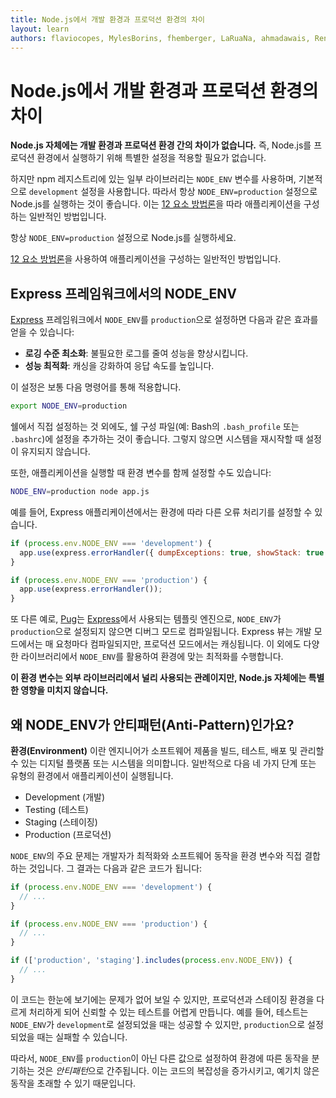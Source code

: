 ```yaml
---
title: Node.js에서 개발 환경과 프로덕션 환경의 차이
layout: learn
authors: flaviocopes, MylesBorins, fhemberger, LaRuaNa, ahmadawais, RenanTKN, mcollina
---
```


# Node.js에서 개발 환경과 프로덕션 환경의 차이

**Node.js 자체에는 개발 환경과 프로덕션 환경 간의 차이가 없습니다.** 즉, Node.js를 프로덕션 환경에서 실행하기 위해 특별한 설정을 적용할 필요가 없습니다.

하지만 npm 레지스트리에 있는 일부 라이브러리는 `NODE_ENV` 변수를 사용하며, 기본적으로 `development` 설정을 사용합니다. 따라서 항상 `NODE_ENV=production` 설정으로 Node.js를 실행하는 것이 좋습니다. 이는 [12 요소 방법론](https://12factor.net/)을 따라 애플리케이션을 구성하는 일반적인 방법입니다.

항상 `NODE_ENV=production` 설정으로 Node.js를 실행하세요.

[12 요소 방법론](https://12factor.net/)을 사용하여 애플리케이션을 구성하는 일반적인 방법입니다.

## Express 프레임워크에서의 NODE_ENV

[Express](https://expressjs.com/) 프레임워크에서 `NODE_ENV`를 `production`으로 설정하면 다음과 같은 효과를 얻을 수 있습니다:

- **로깅 수준 최소화**: 불필요한 로그를 줄여 성능을 향상시킵니다.
- **성능 최적화**: 캐싱을 강화하여 응답 속도를 높입니다.

이 설정은 보통 다음 명령어를 통해 적용합니다.

```bash
export NODE_ENV=production
```

쉘에서 직접 설정하는 것 외에도, 쉘 구성 파일(예: Bash의 `.bash_profile` 또는 `.bashrc`)에 설정을 추가하는 것이 좋습니다. 그렇지 않으면 시스템을 재시작할 때 설정이 유지되지 않습니다.

또한, 애플리케이션을 실행할 때 환경 변수를 함께 설정할 수도 있습니다:

```bash
NODE_ENV=production node app.js
```

예를 들어, Express 애플리케이션에서는 환경에 따라 다른 오류 처리기를 설정할 수 있습니다.

```js
if (process.env.NODE_ENV === 'development') {
  app.use(express.errorHandler({ dumpExceptions: true, showStack: true }));
}

if (process.env.NODE_ENV === 'production') {
  app.use(express.errorHandler());
}
```

또 다른 예로, [Pug](https://pugjs.org)는 [Express](https://expressjs.com)에서 사용되는 템플릿 엔진으로, `NODE_ENV`가 `production`으로 설정되지 않으면 디버그 모드로 컴파일됩니다. Express 뷰는 개발 모드에서는 매 요청마다 컴파일되지만, 프로덕션 모드에서는 캐싱됩니다. 이 외에도 다양한 라이브러리에서 `NODE_ENV`를 활용하여 환경에 맞는 최적화를 수행합니다.

**이 환경 변수는 외부 라이브러리에서 널리 사용되는 관례이지만, Node.js 자체에는 특별한 영향을 미치지 않습니다.**

## 왜 NODE_ENV가 안티패턴(Anti-Pattern)인가요?

**환경(Environment)** 이란 엔지니어가 소프트웨어 제품을 빌드, 테스트, 배포 및 관리할 수 있는 디지털 플랫폼 또는 시스템을 의미합니다. 일반적으로 다음 네 가지 단계 또는 유형의 환경에서 애플리케이션이 실행됩니다.

- Development (개발)
- Testing (테스트)
- Staging (스테이징)
- Production (프로덕션)

`NODE_ENV`의 주요 문제는 개발자가 최적화와 소프트웨어 동작을 환경 변수와 직접 결합하는 것입니다. 그 결과는 다음과 같은 코드가 됩니다:

```js
if (process.env.NODE_ENV === 'development') {
  // ...
}

if (process.env.NODE_ENV === 'production') {
  // ...
}

if (['production', 'staging'].includes(process.env.NODE_ENV)) {
  // ...
}
```

이 코드는 한눈에 보기에는 문제가 없어 보일 수 있지만, 프로덕션과 스테이징 환경을 다르게 처리하게 되어 신뢰할 수 있는 테스트를 어렵게 만듭니다. 예를 들어, 테스트는 `NODE_ENV`가 `development`로 설정되었을 때는 성공할 수 있지만, `production`으로 설정되었을 때는 실패할 수 있습니다.

따라서, `NODE_ENV`를 `production`이 아닌 다른 값으로 설정하여 환경에 따른 동작을 분기하는 것은 *안티패턴*으로 간주됩니다. 이는 코드의 복잡성을 증가시키고, 예기치 않은 동작을 초래할 수 있기 때문입니다.
